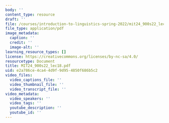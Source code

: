 ```yaml
---
body: ''
content_type: resource
draft: ''
file: /courses/introduction-to-linguistics-spring-2022/mit24_900s22_lec18.pdf
file_type: application/pdf
image_metadata:
  caption: ''
  credit: ''
  image-alt: ''
learning_resource_types: []
license: https://creativecommons.org/licenses/by-nc-sa/4.0/
resourcetype: Document
title: MIT24_900s22_lec18.pdf
uid: e2a786ce-4ca4-4d9f-9d95-4850f686b5c2
video_files:
  video_captions_file: ''
  video_thumbnail_file: ''
  video_transcript_file: ''
video_metadata:
  video_speakers: ''
  video_tags: ''
  youtube_description: ''
  youtube_id: ''
---
```

